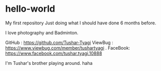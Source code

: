 # hello-world
My first repository
Just doing what I should have done 6 months before.

I love photography and Badminton.

GitHub : https://github.com/Tushar-Tyagi
ViewBug : https://www.viewbug.com/member/tushartyagi .
FaceBook:   https://www.facebook.com/tushar.tyagi.10888

I'm Tushar's  brother playing around.
haha
